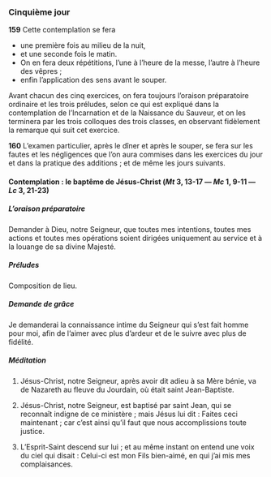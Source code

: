 ### Cinquième jour

**159** Cette contemplation se fera 
- une première fois au milieu de la nuit, 
- et une seconde fois le matin. 
- On en fera deux répétitions, l’une à l’heure de la messe, l’autre à l’heure des vêpres ; 
- enfin l’application des sens avant le souper. 

Avant chacun des cinq exercices, on fera toujours l’oraison préparatoire ordinaire et les trois préludes, selon ce qui est expliqué dans la contemplation de l’Incarnation et de la Naissance du Sauveur, et on les terminera par les trois colloques des trois classes, en observant fidèlement la remarque qui suit cet exercice.

**160** L’examen particulier, après le dîner et après le souper, se fera sur les fautes et les négligences que l’on aura commises dans les exercices du jour et dans la pratique des additions ; et de même les jours suivants.


#### Contemplation : le baptême de Jésus-Christ (*Mt* 3, 13-17 — *Mc* 1, 9-11 — *Lc* 3, 21-23)

##### L’oraison préparatoire

Demander à Dieu, notre Seigneur, que toutes mes intentions, toutes mes actions et toutes mes opérations soient dirigées uniquement au service et à la louange de sa divine Majesté.

##### Préludes

Composition de lieu.

##### Demande de grâce
Je demanderai la connaissance intime du Seigneur qui s’est fait homme pour moi, afin de l’aimer avec plus d’ardeur et de le suivre avec plus de fidélité.

##### Méditation

1. Jésus-Christ, notre Seigneur, après avoir dit adieu à sa Mère bénie, va de Nazareth au fleuve du Jourdain, où était saint Jean-Baptiste.

2. Jésus-Christ, notre Seigneur, est baptisé par saint Jean, qui se reconnaît indigne de ce ministère ; mais Jésus lui dit : Faites ceci maintenant ; car c’est ainsi qu’il faut que nous accomplissions toute justice.

3. L’Esprit-Saint descend sur lui ; et au même instant on entend une voix du ciel qui disait : Celui-ci est mon Fils bien-aimé, en qui j’ai mis mes complaisances.

